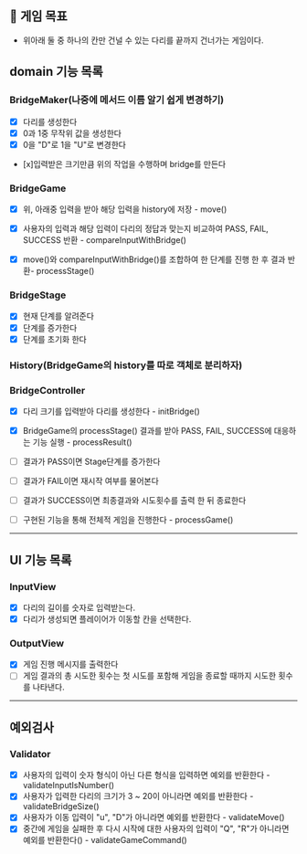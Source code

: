 ## 🚀 게임 목표
- 위아래 둘 중 하나의 칸만 건널 수 있는 다리를 끝까지 건너가는 게임이다.

## domain 기능 목록

### BridgeMaker(나중에 메서드 이름 알기 쉽게 변경하기)
 - [x] 다리를 생성한다
 - [x] 0과 1중 무작위 값을 생성한다
 - [x] 0을 "D"로 1을 "U"로 변경한다
 - [x]입력받은 크기만큼 위의 작업을 수행하며 bridge를 만든다

### BridgeGame
 - [x] 위, 아래중 입력을 받아 해당 입력을 history에 저장 - move()
 - [x] 사용자의 입력과 해당 입력이 다리의 정답과 맞는지 비교하여 PASS, FAIL, SUCCESS 반환 - compareInputWithBridge()
 - [x] move()와 compareInputWithBridge()를 조합하여 한 단계를 진행 한 후 결과 반환- processStage()
 

### BridgeStage
 - [x] 현재 단계를 알려준다
 - [x] 단계를 증가한다
 - [x] 단계를 초기화 한다

### History(BridgeGame의 history를 따로 객체로 분리하자)

### BridgeController
 - [x] 다리 크기를 입력받아 다리를 생성한다 - initBridge()
 - [x] BridgeGame의 processStage() 결과를 받아 PASS, FAIL, SUCCESS에 대응하는 기능 실행 - processResult()
 - [ ] 결과가 PASS이면 Stage단계를 증가한다
 - [ ] 결과가 FAIL이면 재시작 여부를 물어본다
 - [ ] 결과가 SUCCESS이면 최종결과와 시도횟수를 출력 한 뒤 종료한다
 - [ ] 구현된 기능을 통해 전체적 게임을 진행한다 - processGame()
 

---

## UI 기능 목록
### InputView
 - [x] 다리의 길이를 숫자로 입력받는다.
 - [x] 다리가 생성되면 플레이어가 이동할 칸을 선택한다.

### OutputView
 - [x] 게임 진행 메시지를 출력한다
 - [ ] 게임 결과의 총 시도한 횟수는 첫 시도를 포함해 게임을 종료할 때까지 시도한 횟수를 나타낸다.

---
## 예외검사
### Validator
 - [x] 사용자의 입력이 숫자 형식이 아닌 다른 형식을 입력하면 예외를 반환한다 - validateInputIsNumber()
 - [x] 사용자가 입력한 다리의 크기가 3 ~ 20이 아니라면 예외를 반환한다 - validateBridgeSize()
 - [x] 사용자가 이동 입력이 "u", "D"가 아니라면 예외를 반환한다 - validateMove()
 - [x] 중간에 게임을 실패한 후 다시 시작에 대한 사용자의 입력이 "Q", "R"가 아니라면 예외를 반환한다() - validateGameCommand()

